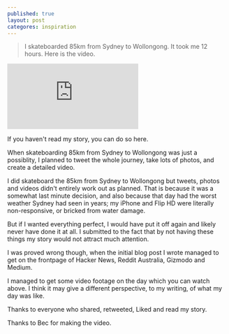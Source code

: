 ```yaml
---
published: true
layout: post
categores: inspiration
---
```


> I skateboarded 85km from Sydney to Wollongong. It took me 12 hours. Here is the video.

<div class="embed-container"><iframe src="https://www.youtube.com/embed/v/PVlHmtAWyE" frameborder="0" allowfullscreen></iframe></div>

If you haven't read my story, you can do so here.

When skateboarding 85km from Sydney to Wollongong was just a possiblity, I planned to tweet the whole journey, take lots of photos, and create a detailed video.

I did skateboard the 85km from Sydney to Wollongong but tweets, photos and videos didn't entirely work out as planned. That is because it was a somewhat last minute decision, and also because that day had the worst weather Sydney had seen in years; my iPhone and Flip HD were literally non-responsive, or bricked from water damage.

But if I wanted everything perfect, I would have put it off again and likely never have done it at all. I submitted to the fact that by not having these things my story would not attract much attention.

I was proved wrong though, when the initial blog post I wrote managed to get on the frontpage of Hacker News, Reddit Australia, Gizmodo and Medium.

I managed to get some video footage on the day which you can watch above. I think it may give a different perspective, to my writing, of what my day was like.

Thanks to everyone who shared, retweeted, Liked and read my story.

 

Thanks to Bec for making the video.
